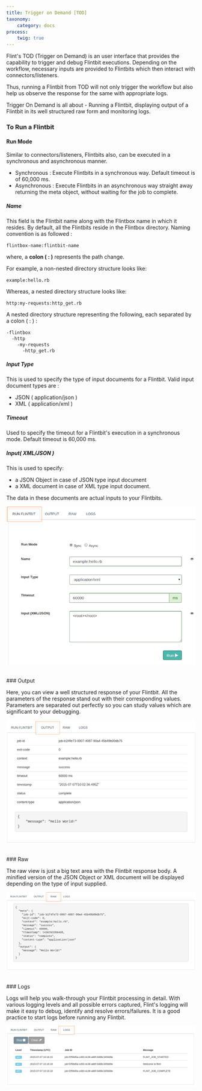 ```yaml
---
title: Trigger on Demand [TOD]
taxonomy:
    category: docs
process:
	twig: true
---
```



Flint's TOD (Trigger on Demand) is an user interface that provides the capability to trigger and debug Flintbit executions. Depending on the workflow, necessary inputs are provided to Flintbits which then interact with connectors/listeners. 

Thus, running a Flintbit from TOD will not only trigger the workflow but also help us observe the response for the same with appropriate logs.

Trigger On Demand is all about - Running a Flintbit, displaying output of a Flintbit in its well structured raw form and monitoring logs.


### To Run a Flintbit


#### Run Mode

Similar to connectors/listeners, Flintbits also, can be executed in a synchronous and asynchronous manner.

* Synchronous : Execute Flintbits in a synchronous way. Default timeout is of 60,000 ms.
* Asynchronous : Execute Flintbits in an asynchronous way straight away returning the meta object, without waiting for the job to complete.

##### Name

This field is the Flintbit name along with the Flintbox name in which it resides. By default, all the Flintbits reside in the Flintbox directory. Naming convention is as followed :

```
flintbox-name:flintbit-name
```

where, a **colon ( : )** represents the path change.

For example, a non-nested directory structure looks like:

``` http
example:hello.rb  
```
Whereas, a nested directory structure looks like:

``` http
http:my-requests:http_get.rb
```

A nested directory structure representing the following, each separated by a colon ( : ) :

```
-flintbox
  -http
    -my-requests
      -http_get.rb  
```
##### Input Type

This is used to specify the type of input documents for a Flintbit. Valid input document types are :

* JSON ( application/json )
* XML ( application/xml )

##### Timeout

Used to specify the timeout for a Flintbit's execution in a synchronous mode. Default timeout is 60,000 ms.

##### Input( XML/JSON )

This is used to specify:

- a JSON Object in case of JSON type input document
- a XML document in case of XML type input document. 

The data in these documents are actual inputs to your Flintbits.

![tod-run-flintbit](tod-run-flintbit.png)

<br>
### Output

Here, you can view a well structured response of your Flintbit. All the parameters of the response stand out with their corresponding values. Parameters are separated out perfectly so you can study values which are significant to your debugging.

![tod-output](tod-output.png)

<br>
### Raw

The raw view is just a big text area with the Flintbit response body. A minified version of the JSON Object or XML document will be displayed depending on the type of input supplied.

![tod-raw](tod-raw.png)

<br>
### Logs

Logs will help you walk-through your Flintbit processing in detail. With various logging levels and all possible errors captured, Flint's logging will make it easy to debug, identify and resolve errors/failures. It is a good practice to start logs before running any Flintbit.

![tod-logs](tod-logs.png)
